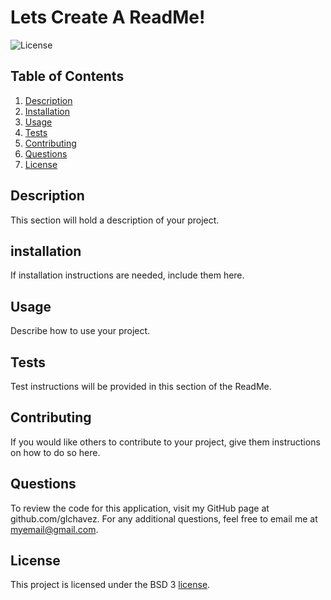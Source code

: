 # Lets Create A ReadMe!
  ![License](https://img.shields.io/badge/License-BSD%203--Clause-blue.svg)

  ## Table of Contents
  1. [Description](#description)
  2. [Installation](#installation)
  3. [Usage](#usage)
  4. [Tests](#tests)
  5. [Contributing](#contributing)
  6. [Questions](#questions)
  7. [License](#license)


  ## Description
  This section will hold a description of your project.


  ## installation
  If installation instructions are needed, include them here.


  ## Usage
  Describe how to use your project.


  ## Tests
  Test instructions will be provided in this section of the ReadMe.


  ## Contributing
  If you would like others to contribute to your project, give them instructions on how to do so here.


  ## Questions
  To review the code for this application, visit my GitHub page at github.com/glchavez. For any additional questions, feel free to email me at myemail@gmail.com.


  ## License
  This project is licensed under the BSD 3 [license](https://opensource.org/licenses/BSD-3-Clause).